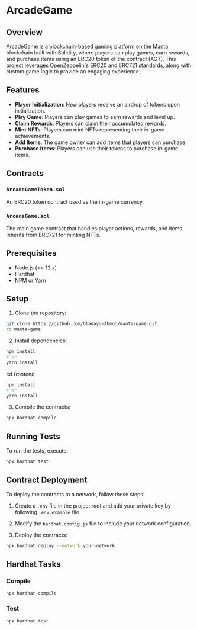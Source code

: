 

# ArcadeGame

## Overview

ArcadeGame is a blockchain-based gaming platform on the Manta blockchain built with Solidity, where players can play games, earn rewards, and purchase items using an ERC20 token of the contract (AGT). This project leverages OpenZeppelin's ERC20 and ERC721 standards, along with custom game logic to provide an engaging experience.

## Features

- **Player Initialization**: New players receive an airdrop of tokens upon initialization.
- **Play Game**: Players can play games to earn rewards and level up.
- **Claim Rewards**: Players can claim their accumulated rewards.
- **Mint NFTs**: Players can mint NFTs representing their in-game achievements.
- **Add Items**: The game owner can add items that players can purchase.
- **Purchase Items**: Players can use their tokens to purchase in-game items.

## Contracts

### `ArcadeGameToken.sol`

An ERC20 token contract used as the in-game currency.

### `ArcadeGame.sol`

The main game contract that handles player actions, rewards, and items. Inherits from ERC721 for minting NFTs.

## Prerequisites

- Node.js (>= 12.x)
- Hardhat
- NPM or Yarn

## Setup

1. Clone the repository:

```sh
git clone https://github.com/Oladayo-Ahmod/manta-game.git
cd manta-game
```

2. Install dependencies:

```sh
npm install
# or
yarn install
```
cd frontend

```sh
npm install
# or
yarn install
```


3. Compile the contracts:

```sh
npx hardhat compile
```

## Running Tests

To run the tests, execute:

```sh
npx hardhat test
```

## Contract Deployment

To deploy the contracts to a network, follow these steps:

1. Create a `.env` file in the project root and add your private key by following `.env.example` file.



2. Modify the `hardhat.config.js` file to include your network configuration.

3. Deploy the contracts:

```sh
npx hardhat deploy --network your-network
```

## Hardhat Tasks

### Compile

```sh
npx hardhat compile
```

### Test

```sh
npx hardhat test
```